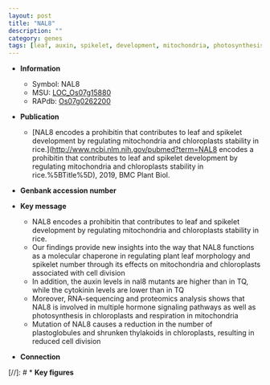 ```yaml
---
layout: post
title: "NAL8"
description: ""
category: genes
tags: [leaf, auxin, spikelet, development, mitochondria, photosynthesis, cell division, cytokinin, spikelet number, spikelet development]
---
```


* **Information**  
    + Symbol: NAL8  
    + MSU: [LOC_Os07g15880](http://rice.plantbiology.msu.edu/cgi-bin/ORF_infopage.cgi?orf=LOC_Os07g15880)  
    + RAPdb: [Os07g0262200](http://rapdb.dna.affrc.go.jp/viewer/gbrowse_details/irgsp1?name=Os07g0262200)  

* **Publication**  
    + [NAL8 encodes a prohibitin that contributes to leaf and spikelet development by regulating mitochondria and chloroplasts stability in rice.](http://www.ncbi.nlm.nih.gov/pubmed?term=NAL8 encodes a prohibitin that contributes to leaf and spikelet development by regulating mitochondria and chloroplasts stability in rice.%5BTitle%5D), 2019, BMC Plant Biol.

* **Genbank accession number**  

* **Key message**  
    + NAL8 encodes a prohibitin that contributes to leaf and spikelet development by regulating mitochondria and chloroplasts stability in rice.
    + Our findings provide new insights into the way that NAL8 functions as a molecular chaperone in regulating plant leaf morphology and spikelet number through its effects on mitochondria and chloroplasts associated with cell division
    + In addition, the auxin levels in nal8 mutants are higher than in TQ, while the cytokinin levels are lower than in TQ
    + Moreover, RNA-sequencing and proteomics analysis shows that NAL8 is involved in multiple hormone signaling pathways as well as photosynthesis in chloroplasts and respiration in mitochondria
    + Mutation of NAL8 causes a reduction in the number of plastoglobules and shrunken thylakoids in chloroplasts, resulting in reduced cell division

* **Connection**  

[//]: # * **Key figures**  


